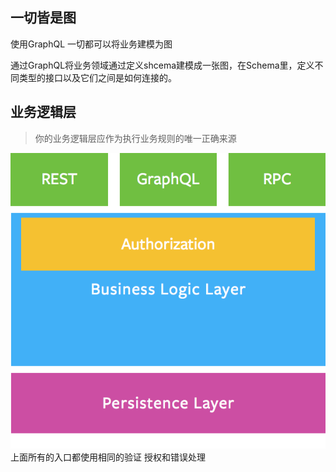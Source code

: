 ## 一切皆是图
使用GraphQL 一切都可以将业务建模为图

通过GraphQL将业务领域通过定义shcema建模成一张图，在Schema里，定义不同类型的接口以及它们之间是如何连接的。

## 业务逻辑层
> 你的业务逻辑层应作为执行业务规则的唯一正确来源

![hello](./img/business_layer.png)
上面所有的入口都使用相同的验证 授权和错误处理




